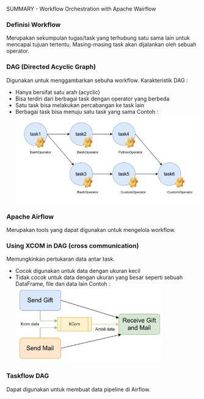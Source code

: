 SUMMARY - Workflow Orchestration with Apache Wairflow

### Definisi Workflow
Merupakan sekumpulan tugas/task yang terhubung satu sama lain untuk mencapai tujuan tertentu. Masing-masing task akan dijalankan oleh sebuah operator.

### DAG (Directed Acyclic Graph)
Digunakan untuk menggambarkan sebuha workflow. Karakteristik DAG : 
- Hanya bersifat satu arah (acyclic)
- Bisa terdiri dari berbagai task dengan operator yang berbeda
- Satu task bisa melakukan percabangan ke task lain
- Berbagai task bisa menuju satu task yang sama
Contoh : 
![alt text](image.png)

### Apache Airflow
Merupakan tools yang dapat digunakan untuk mengelola workflow.

### Using XCOM in DAG (cross communication)
Memungkinkan pertukaran data antar task. 
- Cocok digunakan untuk data dengan ukuran kecil
- Tidak cocok untuk data dengan ukuran yang besar seperti sebuah DataFrame, file dan data lain
Contoh :
![alt text](image-1.png)

### Taskflow DAG
Dapat digunakan untuk membuat data pipeline di Airflow.